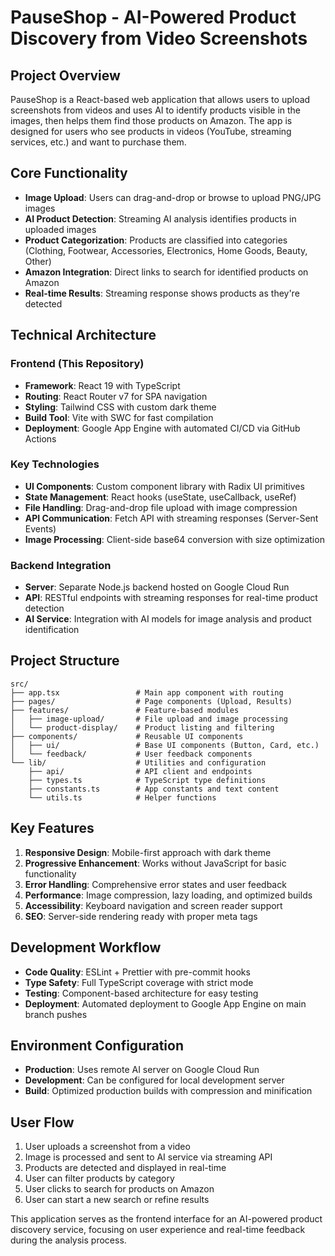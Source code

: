 # PauseShop - AI-Powered Product Discovery from Video Screenshots

## Project Overview
PauseShop is a React-based web application that allows users to upload screenshots from videos and uses AI to identify products visible in the images, then helps them find those products on Amazon. The app is designed for users who see products in videos (YouTube, streaming services, etc.) and want to purchase them.

## Core Functionality
- **Image Upload**: Users can drag-and-drop or browse to upload PNG/JPG images
- **AI Product Detection**: Streaming AI analysis identifies products in uploaded images
- **Product Categorization**: Products are classified into categories (Clothing, Footwear, Accessories, Electronics, Home Goods, Beauty, Other)
- **Amazon Integration**: Direct links to search for identified products on Amazon
- **Real-time Results**: Streaming response shows products as they're detected

## Technical Architecture

### Frontend (This Repository)
- **Framework**: React 19 with TypeScript
- **Routing**: React Router v7 for SPA navigation
- **Styling**: Tailwind CSS with custom dark theme
- **Build Tool**: Vite with SWC for fast compilation
- **Deployment**: Google App Engine with automated CI/CD via GitHub Actions

### Key Technologies
- **UI Components**: Custom component library with Radix UI primitives
- **State Management**: React hooks (useState, useCallback, useRef)
- **File Handling**: Drag-and-drop file upload with image compression
- **API Communication**: Fetch API with streaming responses (Server-Sent Events)
- **Image Processing**: Client-side base64 conversion with size optimization

### Backend Integration
- **Server**: Separate Node.js backend hosted on Google Cloud Run
- **API**: RESTful endpoints with streaming responses for real-time product detection
- **AI Service**: Integration with AI models for image analysis and product identification

## Project Structure
```
src/
├── app.tsx                 # Main app component with routing
├── pages/                  # Page components (Upload, Results)
├── features/               # Feature-based modules
│   ├── image-upload/       # File upload and image processing
│   └── product-display/    # Product listing and filtering
├── components/             # Reusable UI components
│   ├── ui/                 # Base UI components (Button, Card, etc.)
│   └── feedback/           # User feedback components
└── lib/                    # Utilities and configuration
    ├── api/                # API client and endpoints
    ├── types.ts            # TypeScript type definitions
    ├── constants.ts        # App constants and text content
    └── utils.ts            # Helper functions
```

## Key Features
1. **Responsive Design**: Mobile-first approach with dark theme
2. **Progressive Enhancement**: Works without JavaScript for basic functionality
3. **Error Handling**: Comprehensive error states and user feedback
4. **Performance**: Image compression, lazy loading, and optimized builds
5. **Accessibility**: Keyboard navigation and screen reader support
6. **SEO**: Server-side rendering ready with proper meta tags

## Development Workflow
- **Code Quality**: ESLint + Prettier with pre-commit hooks
- **Type Safety**: Full TypeScript coverage with strict mode
- **Testing**: Component-based architecture for easy testing
- **Deployment**: Automated deployment to Google App Engine on main branch pushes

## Environment Configuration
- **Production**: Uses remote AI server on Google Cloud Run
- **Development**: Can be configured for local development server
- **Build**: Optimized production builds with compression and minification

## User Flow
1. User uploads a screenshot from a video
2. Image is processed and sent to AI service via streaming API
3. Products are detected and displayed in real-time
4. User can filter products by category
5. User clicks to search for products on Amazon
6. User can start a new search or refine results

This application serves as the frontend interface for an AI-powered product discovery service, focusing on user experience and real-time feedback during the analysis process.